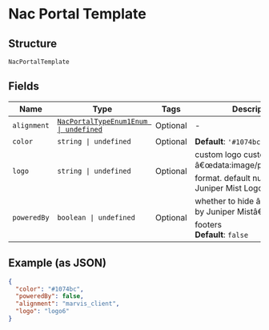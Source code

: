 
# Nac Portal Template

## Structure

`NacPortalTemplate`

## Fields

| Name | Type | Tags | Description |
|  --- | --- | --- | --- |
| `alignment` | [`NacPortalTypeEnum1Enum \| undefined`](../../doc/models/nac-portal-type-enum-1-enum.md) | Optional | - |
| `color` | `string \| undefined` | Optional | **Default**: `'#1074bc'` |
| `logo` | `string \| undefined` | Optional | custom logo custom logo with â€œdata:image/png;base64,â€ format. default null, uses Juniper Mist Logo. |
| `poweredBy` | `boolean \| undefined` | Optional | whether to hide â€œPowered by Juniper Mistâ€ and email footers<br>**Default**: `false` |

## Example (as JSON)

```json
{
  "color": "#1074bc",
  "poweredBy": false,
  "alignment": "marvis_client",
  "logo": "logo6"
}
```

